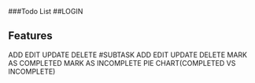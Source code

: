 ###Todo List
##LOGIN
  ## Features
  ADD
  EDIT
  UPDATE
  DELETE
  #SUBTASK
  ADD
  EDIT
  UPDATE
  DELETE
  MARK AS COMPLETED
  MARK AS INCOMPLETE
  PIE CHART(COMPLETED VS INCOMPLETE)
  

